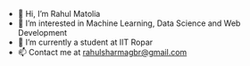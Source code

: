 - 👋 Hi, I’m Rahul Matolia
- 👀 I’m interested in Machine Learning, Data Science and Web Development
- 🌱 I’m currently a student at IIT Ropar
- 📫 Contact me at rahulsharmagbr@gmail.com

<!---
rahulsharma25/rahulsharma25 is a ✨ special ✨ repository because its `README.md` (this file) appears on your GitHub profile.
You can click the Preview link to take a look at your changes.
--->

